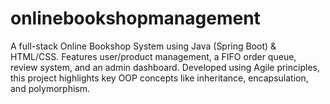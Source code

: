 # onlinebookshopmanagement
A full-stack Online Bookshop System using Java (Spring Boot) &amp; HTML/CSS. Features user/product management, a FIFO order queue, review system, and an admin dashboard. Developed using Agile principles, this project highlights key OOP concepts like inheritance, encapsulation, and polymorphism.
